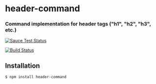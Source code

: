 header-command
==============
### Command implementation for header tags ("h1", "h2", "h3", etc.)

[![Sauce Test Status](https://saucelabs.com/browser-matrix/header-command.svg)](https://saucelabs.com/u/header-command)

[![Build Status](https://travis-ci.org/webmodules/header-command.svg?branch=master)](https://travis-ci.org/webmodules/header-command)


Installation
------------

``` bash
$ npm install header-command
```
